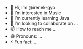 - 👋 Hi, I’m @irenek-gyo
- 👀 I’m interested in Music
- 🌱 I’m currently learning Java
- 💞️ I’m looking to collaborate on ...
- 📫 How to reach me ...
- 😄 Pronouns: ...
- ⚡ Fun fact: ...

<!---
irenek-gyo/irenek-gyo is a ✨ special ✨ repository because its `README.md` (this file) appears on your GitHub profile.
You can click the Preview link to take a look at your changes.
--->

